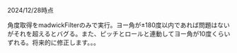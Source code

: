 2024/12/28時点

角度取得をmadwickFilterのみで実行。ヨー角が±180度以内であれば問題はないがそれを超えるとバグる。また、ピッチとロールと連動してヨー角が10度くらいずれる。将来的に修正します。。。

